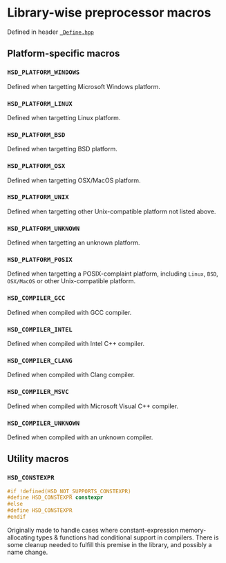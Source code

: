 # Library-wise preprocessor macros

Defined in header [`_Define.hpp`](../cpp/_Define.hpp)

## Platform-specific macros

### `HSD_PLATFORM_WINDOWS`
Defined when targetting Microsoft Windows platform.

### `HSD_PLATFORM_LINUX`
Defined when targetting Linux platform.

### `HSD_PLATFORM_BSD`
Defined when targetting BSD platform.

### `HSD_PLATFORM_OSX`
Defined when targetting OSX/MacOS platform.

### `HSD_PLATFORM_UNIX`
Defined when targetting other Unix-compatible platform not listed above.

### `HSD_PLATFORM_UNKNOWN`
Defined when targetting an unknown platform.

### `HSD_PLATFORM_POSIX`
Defined when targetting a POSIX-complaint platform, including `Linux`, `BSD`, `OSX/MacOS`
or other Unix-compatible platform.

### `HSD_COMPILER_GCC`
Defined when compiled with GCC compiler.

### `HSD_COMPILER_INTEL`
Defined when compiled with Intel C++ compiler.

### `HSD_COMPILER_CLANG`
Defined when compiled with Clang compiler.

### `HSD_COMPILER_MSVC`
Defined when compiled with Microsoft Visual C++ compiler.

### `HSD_COMPILER_UNKNOWN`
Defined when compiled with an unknown compiler.

## Utility macros

### `HSD_CONSTEXPR`
```c++
#if !defined(HSD_NOT_SUPPORTS_CONSTEXPR)
#define HSD_CONSTEXPR constexpr
#else
#define HSD_CONSTEXPR
#endif
```

Originally made to handle cases where constant-expression memory-allocating types & functions had conditional support in compilers. There is some cleanup needed to fulfill this premise in the library, and possibly a name change.

